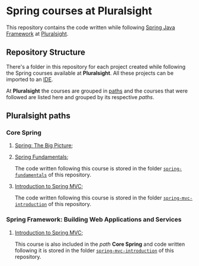 # Spring courses at Pluralsight

This repository contains the code written while following [Spring Java Framework](https://spring.io/) at [Pluralsight](https://app.pluralsight.com/).

## Repository Structure

There's a folder in this repository for each project created while following the Spring courses available at **Pluralsight**. All these projects can be imported to an [IDE](https://en.wikipedia.org/wiki/Integrated_development_environment).

At **Pluralsight** the courses are grouped in [paths](https://www.pluralsight.com/product/paths) and the courses that were followed are listed here and grouped by its respective *paths*.

## Pluralsight paths

### Core Spring

1. [Spring: The Big Picture](https://app.pluralsight.com/library/courses/spring-big-picture/table-of-contents);
2. [Spring Fundamentals](https://app.pluralsight.com/library/courses/spring-fundamentals/table-of-contents);

	The code written following this course is stored in the folder [`spring-fundamentals`](./spring-fundamentals) of this repository.

3. [Introduction to Spring MVC](https://app.pluralsight.com/library/courses/springmvc-intro/table-of-contents);

	The code written following this course is stored in the folder [`spring-mvc-introduction`](./spring-mvc-introduction) of this repository.

### Spring Framework: Building Web Applications and Services

1. [Introduction to Spring MVC](https://app.pluralsight.com/library/courses/springmvc-intro/table-of-contents);

	This course is also included in the *path* **Core Spring** and code written following it is stored in the folder [`spring-mvc-introduction`](./spring-mvc-introduction) of this repository.
